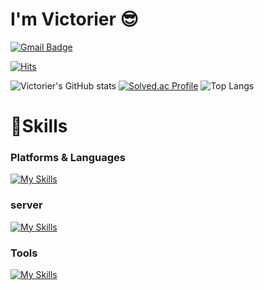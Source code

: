 # I'm Victorier 😎
[![Gmail Badge](https://img.shields.io/badge/Gmail-d14836?style=flat-square&logo=Gmail&logoColor=white&link=mailto:clearblue0212@gmail.com)](mailto:clearblue0212@gmail.com)


[![Hits](https://hits.seeyoufarm.com/api/count/incr/badge.svg?url=https%3A%2F%2Fgithub.com%2Fclearblue0212&count_bg=%2379C83D&title_bg=%23555555&icon=&icon_color=%23FF0000&title=Victorier&edge_flat=false)](https://hits.seeyoufarm.com)

![Victorier's GitHub stats](https://github-readme-stats.vercel.app/api?username=VictoryBeforeFight&show_icons=true&theme=radical)
[![Solved.ac Profile](http://mazassumnida.wtf/api/v2/generate_badge?boj=clearblue0212)](https://solved.ac/clearblue0212/) ![Top Langs](https://github-readme-stats.vercel.app/api/top-langs/?username=VictoryBeforeFight&layout=compact)

# 💪Skills
### Platforms & Languages
[![My Skills](https://skillicons.dev/icons?i=python,pycharm,pytorch,selenium,sklearn,anaconda,matlab)](https://skillicons.dev)
### server
[![My Skills](https://skillicons.dev/icons?i=docker,flask)](https://skillicons.dev)
### Tools
[![My Skills](https://skillicons.dev/icons?i=notion,github,figma)](https://skillicons.dev)
